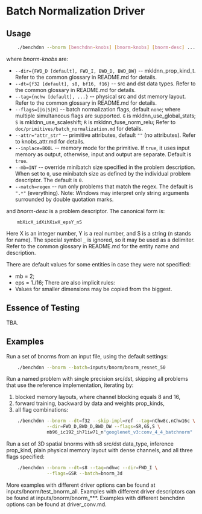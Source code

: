 # Batch Normalization Driver

## Usage
``` sh
    ./benchdnn --bnorm [benchdnn-knobs] [bnorm-knobs] [bnorm-desc] ...
```

where *bnorm-knobs* are:

 - `--dir={FWD_D [default], FWD_I, BWD_D, BWD_DW}` -- mkldnn_prop_kind_t.
            Refer to the common glossary in README.md for details.
 - `--dt={f32 [default], s8, bf16, f16}` -- src and dst data types.
            Refer to the common glossary in README.md for details.
 - `--tag={nchw [default], ...}` -- physical src and dst memory layout.
            Refer to the common glossary in README.md for details.
 - `--flags=[|G|S|R]` -- batch normalization flags, default `none`; where
            multiple simultaneous flags are supported.
            `G` is mkldnn_use_global_stats;
            `S` is mkldnn_use_scaleshift;
            `R` is mkldnn_fuse_norm_relu;
            Refer to ``doc/primitives/batch_normalization.md`` for details.
 - `--attr="attr_str"` -- primitive attributes, default `""` (no attributes).
            Refer to knobs_attr.md for details.
 - `--inplace=BOOL` -- memory mode for the primitive. If `true`, it uses input
            memory as output, otherwise, input and output are separate.
            Default is `true`.
 - `--mb=INT` -- override minibatch size specified in the problem description.
             When set to `0`, use minibatch size as defined by the individual
             problem descriptor. The default is `0`.
 - `--match=regex` -- run only problems that match the regex. The default is
            `".*"` (everything). Note: Windows may interpret only string
            arguments surrounded by double quotation marks.

and *bnorm-desc* is a problem descriptor. The canonical form is:
```
    mbXicX_idXihXiwX_epsY_nS
```
Here X is an integer number, Y is a real number, and S is a string (n stands for
name). The special symbol `_` is ignored, so it may be used as a delimiter.
Refer to the common glossary in README.md for the entity name and description.

There are default values for some entities in case they were not specified:
 - mb = 2;
 - eps = 1./16;
There are also implicit rules:
 - Values for smaller dimensions may be copied from the biggest.


## Essence of Testing
TBA.


## Examples

Run a set of bnorms from an input file, using the default settings:
``` sh
    ./benchdnn --bnorm --batch=inputs/bnorm/bnorm_resnet_50
```

Run a named problem with single precision src/dst, skipping all problems that
use the reference implementation, iterating by:
1) blocked memory layouts, where channel blocking equals 8 and 16,
2) forward training, backward by data and weights prop_kinds,
3) all flag combinations:
``` sh
    ./benchdnn --bnorm --dt=f32 --skip-impl=ref --tag=nChw8c,nChw16c \
               --dir=FWD_D,BWD_D,BWD_DW --flags=SR,GS,S \
               mb96_ic192_ih71iw71_n"googlenet_v3:conv_4_4_batchnorm"
```

Run a set of 3D spatial bnorms with s8 src/dst data_type, inference prop_kind,
plain physical memory layout with dense channels, and all three flags specified:
``` sh
    ./benchdnn --bnorm --dt=s8 --tag=ndhwc --dir=FWD_I \
               --flags=GSR --batch=bnorm_3d
```

More examples with different driver options can be found at
inputs/bnorm/test_bnorm_all. Examples with different driver descriptors can be
found at inputs/bnorm/bnorm_***. Examples with different benchdnn options can be
found at driver_conv.md.
